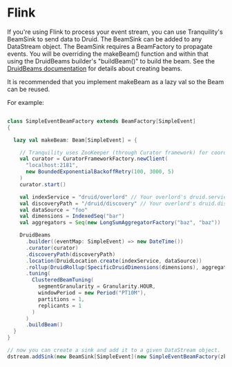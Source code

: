 # Flink

If you're using Flink to process your event stream, you can use Tranquility's BeamSink to send data to
Druid. The BeamSink can be added to any DataStream object. The BeamSink requires a BeamFactory to 
propagate events. You will be overriding the makeBeam() function and within that
using the DruidBeams builder's "buildBeam()" to build the beam. See the [DruidBeams documentation](druidbeams.md)
for details about creating beams.

It is recommended that you implement makeBeam as a lazy val so the Beam can be reused.

For example:

```scala

class SimpleEventBeamFactory extends BeamFactory[SimpleEvent]
{

  lazy val makeBeam: Beam[SimpleEvent] = {

    // Tranquility uses ZooKeeper (through Curator framework) for coordination.
    val curator = CuratorFrameworkFactory.newClient(
      "localhost:2181",
      new BoundedExponentialBackoffRetry(100, 3000, 5)
    )
    curator.start()

    val indexService = "druid/overlord" // Your overlord's druid.service, with slashes replaced by colons.
    val discoveryPath = "/druid/discovery" // Your overlord's druid.discovery.curator.path
    val dataSource = "foo"
    val dimensions = IndexedSeq("bar")
    val aggregators = Seq(new LongSumAggregatorFactory("baz", "baz"))

    DruidBeams
      .builder((eventMap: SimpleEvent) => new DateTime())
      .curator(curator)
      .discoveryPath(discoveryPath)
      .location(DruidLocation.create(indexService, dataSource))
      .rollup(DruidRollup(SpecificDruidDimensions(dimensions), aggregators, QueryGranularity.MINUTE))
      .tuning(
        ClusteredBeamTuning(
          segmentGranularity = Granularity.HOUR,
          windowPeriod = new Period("PT10M"),
          partitions = 1,
          replicants = 1
        )
      )
      .buildBeam()
  }
}

// now you can create a sink and add it to a given DataStream object.
dstream.addSink(new BeamSink[SimpleEvent](new SimpleEventBeamFactory(zkConnect)))
```
